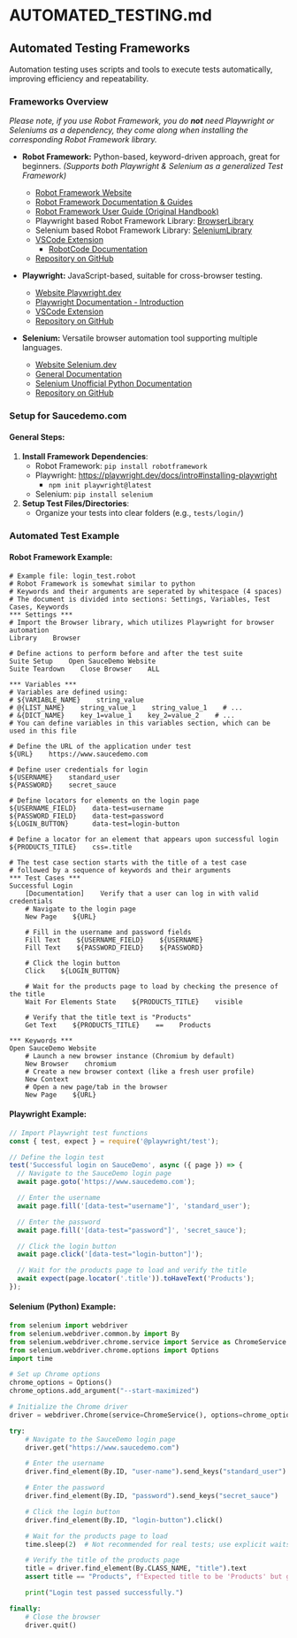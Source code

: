 # AUTOMATED_TESTING.md

## Automated Testing Frameworks

Automation testing uses scripts and tools to execute tests automatically, improving efficiency and repeatability.

### Frameworks Overview

*Please note, if you use Robot Framework, you do **not** need Playwright or Seleniums as a dependency, they come along when installing the corresponding Robot Framework library.*

- **Robot Framework:** Python-based, keyword-driven approach, great for beginners. *(Supports both Playwright & Selenium as a generalized Test Framework)*
    - [Robot Framework Website](https://robotframework.org/)
    - [Robot Framework Documentation & Guides](https://docs.robotframework.org/docs)
    - [Robot Framework User Guide (Original Handbook)](https://robotframework.org/robotframework/latest/RobotFrameworkUserGuide.html)
    - Playwright based Robot Framework Library: [BrowserLibrary](https://robotframework-browser.org/)
    - Selenium based Robot Framework Library: [SeleniumLibrary](https://docs.robotframework.org/docs/different_libraries/selenium)
    - [VSCode Extension](https://marketplace.visualstudio.com/items?itemName=d-biehl.robotcode)
        - [RobotCode Documentation](https://robotcode.io/)
    - [Repository on GitHub](https://github.com/robotframework/robotframework)

- **Playwright:** JavaScript-based, suitable for cross-browser testing.
    - [Website Playwright.dev](https://playwright.dev/)
    - [Playwright Documentation - Introduction](https://playwright.dev/docs/intro)
    - [VSCode Extension](https://marketplace.visualstudio.com/items?itemName=ms-playwright.playwright)
    - [Repository on GitHub](https://github.com/microsoft/playwright)

- **Selenium:** Versatile browser automation tool supporting multiple languages.
    - [Website Selenium.dev](https://www.selenium.dev/)
    - [General Documentation](https://www.selenium.dev/documentation/)
    - [Selenium Unofficial Python Documentation](https://selenium-python.readthedocs.io/)
    - [Repository on GitHub](https://github.com/SeleniumHQ/selenium)

### Setup for Saucedemo.com

#### General Steps:
1. **Install Framework Dependencies**:
   - Robot Framework: `pip install robotframework`
   - Playwright: https://playwright.dev/docs/intro#installing-playwright
      - `npm init playwright@latest`
   - Selenium: `pip install selenium`
2. **Setup Test Files/Directories**:
   - Organize your tests into clear folders (e.g., `tests/login/`)

### Automated Test Example

#### Robot Framework Example:
```robotframework
# Example file: login_test.robot
# Robot Framework is somewhat similar to python
# Keywords and their arguments are seperated by whitespace (4 spaces)
# The document is divided into sections: Settings, Variables, Test Cases, Keywords
*** Settings ***
# Import the Browser library, which utilizes Playwright for browser automation
Library    Browser

# Define actions to perform before and after the test suite
Suite Setup    Open SauceDemo Website
Suite Teardown    Close Browser    ALL

*** Variables ***
# Variables are defined using:
# ${VARIABLE_NAME}    string_value
# @{LIST_NAME}    string_value_1    string_value_1    # ...
# &{DICT_NAME}    key_1=value_1    key_2=value_2    # ...
# You can define variables in this variables section, which can be used in this file

# Define the URL of the application under test
${URL}    https://www.saucedemo.com

# Define user credentials for login
${USERNAME}    standard_user
${PASSWORD}    secret_sauce

# Define locators for elements on the login page
${USERNAME_FIELD}    data-test=username
${PASSWORD_FIELD}    data-test=password
${LOGIN_BUTTON}      data-test=login-button

# Define a locator for an element that appears upon successful login
${PRODUCTS_TITLE}    css=.title

# The test case section starts with the title of a test case
# followed by a sequence of keywords and their arguments
*** Test Cases ***
Successful Login
    [Documentation]    Verify that a user can log in with valid credentials
    # Navigate to the login page
    New Page    ${URL}

    # Fill in the username and password fields
    Fill Text    ${USERNAME_FIELD}    ${USERNAME}
    Fill Text    ${PASSWORD_FIELD}    ${PASSWORD}

    # Click the login button
    Click    ${LOGIN_BUTTON}

    # Wait for the products page to load by checking the presence of the title
    Wait For Elements State    ${PRODUCTS_TITLE}    visible

    # Verify that the title text is "Products"
    Get Text    ${PRODUCTS_TITLE}    ==    Products

*** Keywords ***
Open SauceDemo Website
    # Launch a new browser instance (Chromium by default)
    New Browser    chromium
    # Create a new browser context (like a fresh user profile)
    New Context
    # Open a new page/tab in the browser
    New Page    ${URL}
```

#### Playwright Example:
```javascript
// Import Playwright test functions
const { test, expect } = require('@playwright/test');

// Define the login test
test('Successful login on SauceDemo', async ({ page }) => {
  // Navigate to the SauceDemo login page
  await page.goto('https://www.saucedemo.com');

  // Enter the username
  await page.fill('[data-test="username"]', 'standard_user');

  // Enter the password
  await page.fill('[data-test="password"]', 'secret_sauce');

  // Click the login button
  await page.click('[data-test="login-button"]');

  // Wait for the products page to load and verify the title
  await expect(page.locator('.title')).toHaveText('Products');
});

```

#### Selenium (Python) Example:
```python
from selenium import webdriver
from selenium.webdriver.common.by import By
from selenium.webdriver.chrome.service import Service as ChromeService
from selenium.webdriver.chrome.options import Options
import time

# Set up Chrome options
chrome_options = Options()
chrome_options.add_argument("--start-maximized")

# Initialize the Chrome driver
driver = webdriver.Chrome(service=ChromeService(), options=chrome_options)

try:
    # Navigate to the SauceDemo login page
    driver.get("https://www.saucedemo.com")

    # Enter the username
    driver.find_element(By.ID, "user-name").send_keys("standard_user")

    # Enter the password
    driver.find_element(By.ID, "password").send_keys("secret_sauce")

    # Click the login button
    driver.find_element(By.ID, "login-button").click()

    # Wait for the products page to load
    time.sleep(2)  # Not recommended for real tests; use explicit waits instead

    # Verify the title of the products page
    title = driver.find_element(By.CLASS_NAME, "title").text
    assert title == "Products", f"Expected title to be 'Products' but got '{title}'"

    print("Login test passed successfully.")

finally:
    # Close the browser
    driver.quit()
```
